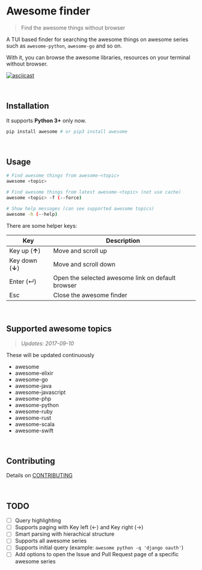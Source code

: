 # Awesome finder

> Find the awesome things without browser

A TUI based finder for searching the awesome things on awesome series such as `awesome-python`, `awesome-go` and so on.

With it, you can browse the awesome libraries, resources on your terminal without browser.

[![asciicast](https://asciinema.org/a/OOdH9rLVBvReK3K6n7pZvruf9.png)](https://asciinema.org/a/OOdH9rLVBvReK3K6n7pZvruf9)

<br>

## Installation

It supports **Python 3+** only now.

```bash
pip install awesome # or pip3 install awesome 
```

<br>

## Usage

```bash
# Find awesome things from awesome-<topic>
awesome <topic>

# Find awesome things from latest awesome-<topic> (not use cache)
awesome <topic> -f (--force)

# Show help messages (can see supported awesome topics)
awesome -h (--help)
```

There are some helper keys:

| Key               | Description                              |
| ----------------- | ---------------------------------------- |
| Key up (**↑**)    | Move and scroll up                       |
| Key down  (**↓**) | Move and scroll down                     |
| Enter (↵)         | Open the selected awesome link on default browser |
| Esc               | Close the awesome finder                 |

<br>

## Supported awesome topics

>  *Updates: 2017-09-10*

These will be updated continuously

- awesome
- awesome-elixir
- awesome-go
- awesome-java
- awesome-javascript
- awesome-php
- awesome-python
- awesome-ruby
- awesome-rust
- awesome-scala
- awesome-swift

<br>

## Contributing

Details on [CONTRIBUTING](CONTRIBUTING.md)

<br>

## TODO

* [ ] Query highlighting
* [ ] Supports paging with Key left (←) and Key right (→)
* [ ] Smart parsing with hierachical structure
* [ ] Supports all awesome series
* [ ] Supports initial query (example: `awesome python -q 'django oauth'`)
* [ ] Add options to open the Issue and Pull Request page of a specific awesome series